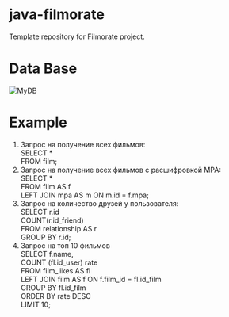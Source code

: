 # java-filmorate
Template repository for Filmorate project.
# Data Base
![MyDB](https://github.com/SkorokhodovSemen/java-filmorate/assets/80544964/c1e72e4b-19a2-4a58-817f-f3a15253285c)
# Example
1. Запрос на получение всех фильмов:  
SELECT *  
FROM film;
2. Запрос на получение всех фильмов с расшифровкой MPA:  
SELECT *  
FROM film AS f  
LEFT JOIN mpa AS m ON m.id = f.mpa;  
3. Запрос на количество друзей у пользователя:  
SELECT r.id  
COUNT(r.id_friend)  
FROM relationship AS r  
GROUP BY r.id;  
4. Запрос на топ 10 фильмов  
SELECT f.name,  
COUNT (fl.id_user) rate  
FROM film_likes AS fl  
LEFT JOIN film AS f ON f.film_id = fl.id_film  
GROUP BY fl.id_film  
ORDER BY rate DESC  
LIMIT 10;  
